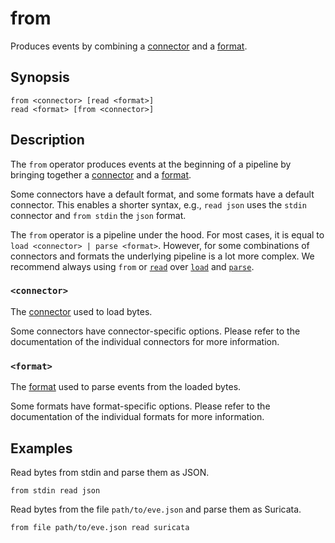 # from

Produces events by combining a [connector][connectors] and a [format][formats].

## Synopsis

```
from <connector> [read <format>]
read <format> [from <connector>]
```

## Description

The `from` operator produces events at the beginning of a pipeline by bringing
together a [connector][connectors] and a [format][formats].

Some connectors have a default format, and some formats have a default
connector. This enables a shorter syntax, e.g., `read json` uses the
`stdin` connector and `from stdin` the `json` format.

The `from` operator is a pipeline under the hood. For most cases, it is equal to
`load <connector> | parse <format>`. However, for some combinations of
connectors and formats the underlying pipeline is a lot more complex. We
recommend always using `from` or [`read`](read.md) over [`load`](load.md) and
[`parse`](../transformations/parse.md).

### `<connector>`

The [connector][connectors] used to load bytes.

Some connectors have connector-specific options. Please refer to the
documentation of the individual connectors for more information.

### `<format>`

The [format][formats] used to parse events from the loaded bytes.

Some formats have format-specific options. Please refer to the documentation of
the individual formats for more information.

## Examples

Read bytes from stdin and parse them as JSON.

```
from stdin read json
```

Read bytes from the file `path/to/eve.json` and parse them as Suricata.

```
from file path/to/eve.json read suricata
```

[connectors]: ../../connectors/README.md
[formats]: ../../formats/README.md
